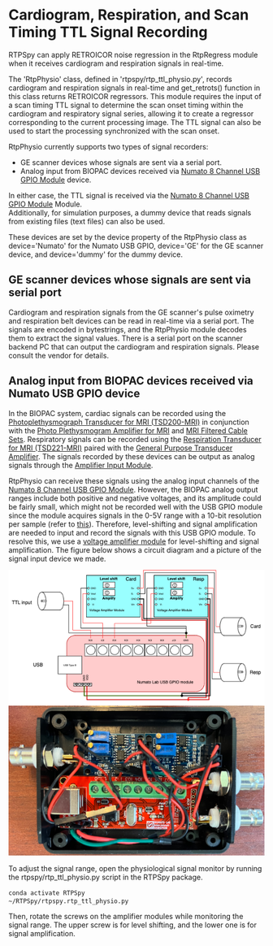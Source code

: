 # Cardiogram, Respiration, and Scan Timing TTL Signal Recording

RTPSpy can apply RETROICOR noise regression in the RtpRegress module when it receives cardiogram and respiration signals in real-time.  

The 'RtpPhysio' class, defined in 'rtpspy/rtp_ttl_physio.py', records cardiogram and respiration signals in real-time and get_retrots() function in this class returns RETROICOR regressors. This module requires the input of a scan timing TTL signal to determine the scan onset timing within the cardiogram and respiratory signal series, allowing it to create a regressor corresponding to the current processing image. The TTL signal can also be used to start the processing synchronized with the scan onset.

RtpPhysio currently supports two types of signal recorders:
* GE scanner devices whose signals are sent via a serial port.
* Analog input from BIOPAC devices received via [Numato 8 Channel USB GPIO Module](https://numato.com/product/8-channel-usb-gpio-module-with-analog-inputs/) device.

In either case, the TTL signal is received via the [Numato 8 Channel USB GPIO Module](https://numato.com/product/8-channel-usb-gpio-module-with-analog-inputs/) Module.  
Additionally, for simulation purposes, a dummy device that reads signals from existing files (text files) can also be used.

These devices are set by the device property of the RtpPhysio class as device='Numato' for the Numato USB GPIO, device='GE' for the GE scanner device, and device='dummy' for the dummy device.

## GE scanner devices whose signals are sent via serial port
Cardiogram and respiration signals from the GE scanner's pulse oximetry and respiration belt devices can be read in real-time via a serial port. The signals are encoded in bytestrings, and the RtpPhysio module decodes them to extract the signal values. There is a serial port on the scanner backend PC that can output the cardiogram and respiration signals. Please consult the vendor for details.

## Analog input from BIOPAC devices received via Numato USB GPIO device
In the BIOPAC system, cardiac signals can be recorded using the [Photoplethysmograph Transducer for MRI (TSD200-MRI)](https://www.biopac.com/product/photoplethysmograph-transducer-for-mri/) in conjunction with the [Photo Plethysmogram Amplifier for MRI](https://www.biopac.com/product/pulse-plethysmogram-amplifier-for-mri/) and [MRI Filtered Cable Sets](https://www.biopac.com/product/mri-filtered-cable-sets/?attribute_pa_size=mri-cblfilter-sys-to-trans-amps). Respiratory signals can be recorded using the [Respiration Transducer for MRI (TSD221-MRI)](https://www.biopac.com/product/respiration-transducer-for-mri/) paired with the [General Purpose Transducer Amplifier](https://www.biopac.com/product/general-purpose-transducer-amplifier/). The signals recorded by these devices can be output as analog signals through the [Amplifier Input Module](https://www.biopac.com/product/input-module/).

RtpPhysio can receive these signals using the analog input channels of the [Numato 8 Channel USB GPIO Module](https://numato.com/product/8-channel-usb-gpio-module-with-analog-inputs/). However, the BIOPAC analog output ranges include both positive and negative voltages, and its amplitude could be fairly small, which might not be recorded well with the USB GPIO module since the module acquires signals in the 0-5V range with a 10-bit resolution per sample (refer to [this](https://numato.com/docs/8-channel-usb-gpio-module-with-analog-inputs/#gpio-analog-inputs-9)). Therefore, level-shifting and signal amplification are needed to input and record the signals with this USB GPIO module.
To resolve this, we use a [voltage amplifier module](https://www.amazon.com/Teyleten-Robot-Millivolt-Microvolt-Instrumentation/dp/B08QM9SM1W/ref=asc_df_B08QM9SM1W/?tag=hyprod-20&linkCode=df0&hvadid=692875362841&hvpos=&hvnetw=g&hvrand=7701147929703361853&hvpone=&hvptwo=&hvqmt=&hvdev=c&hvdvcmdl=&hvlocint=&hvlocphy=9026564&hvtargid=pla-2281435178138&psc=1&mcid=10a44112c78335bfbd7e743d2fda9125&hvocijid=7701147929703361853-B08QM9SM1W-&hvexpln=73&gad_source=1) for level-shifting and signal amplification. The figure below shows a circuit diagram and a picture of the signal input device we made.  

![USBIO_circuit_diagram](./doc/USBIO_circuit_diagram.png)
![USBIO_circuit_picture](./doc/USBIO_circuit_picture.png)

To adjust the signal range, open the physiological signal monitor by running the rtpspy/rtp_ttl_physio.py script in the RTPSpy package.  
```
conda activate RTPSpy
~/RTPSpy/rtpspy.rtp_ttl_physio.py
```
Then, rotate the screws on the amplifier modules while monitoring the signal range. The upper screw is for level shifting, and the lower one is for signal amplification.
